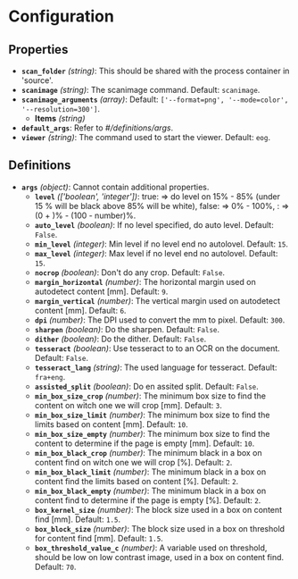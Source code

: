 # Configuration

## Properties

- **`scan_folder`** *(string)*: This should be shared with the process container in 'source'.
- **`scanimage`** *(string)*: The scanimage command. Default: `scanimage`.
- **`scanimage_arguments`** *(array)*: Default: `['--format=png', '--mode=color', '--resolution=300']`.
  - **Items** *(string)*
- **`default_args`**: Refer to *#/definitions/args*.
- **`viewer`** *(string)*: The command used to start the viewer. Default: `eog`.
## Definitions

- **`args`** *(object)*: Cannot contain additional properties.
  - **`level`** *(['boolean', 'integer'])*: true: => do level on 15% - 85% (under 15 % will be black above 85% will be white), false: => 0% - 100%, <number>: => (0 + <number>)% - (100 - number)%.
  - **`auto_level`** *(boolean)*: If no level specified, do auto level. Default: `False`.
  - **`min_level`** *(integer)*: Min level if no level end no autolovel. Default: `15`.
  - **`max_level`** *(integer)*: Max level if no level end no autolovel. Default: `15`.
  - **`nocrop`** *(boolean)*: Don't do any crop. Default: `False`.
  - **`margin_horizontal`** *(number)*: The horizontal margin used on autodetect content [mm]. Default: `9`.
  - **`margin_vertical`** *(number)*: The vertical margin used on autodetect content [mm]. Default: `6`.
  - **`dpi`** *(number)*: The DPI used to convert the mm to pixel. Default: `300`.
  - **`sharpen`** *(boolean)*: Do the sharpen. Default: `False`.
  - **`dither`** *(boolean)*: Do the dither. Default: `False`.
  - **`tesseract`** *(boolean)*: Use tesseract to to an OCR on the document. Default: `False`.
  - **`tesseract_lang`** *(string)*: The used language for tesseract. Default: `fra+eng`.
  - **`assisted_split`** *(boolean)*: Do en assited split. Default: `False`.
  - **`min_box_size_crop`** *(number)*: The minimum box size to find the content on witch one we will crop [mm]. Default: `3`.
  - **`min_box_size_limit`** *(number)*: The minimum box size to find the limits based on content [mm]. Default: `10`.
  - **`min_box_size_empty`** *(number)*: The minimum box size to find the content to determine if the page is empty [mm]. Default: `10`.
  - **`min_box_black_crop`** *(number)*: The minimum black in a box on content find on witch one we will crop [%]. Default: `2`.
  - **`min_box_black_limit`** *(number)*: The minimum black in a box on content find the limits based on content [%]. Default: `2`.
  - **`min_box_black_empty`** *(number)*: The minimum black in a box on content find to determine if the page is empty [%]. Default: `2`.
  - **`box_kernel_size`** *(number)*: The block size used in a box on content find [mm]. Default: `1.5`.
  - **`box_block_size`** *(number)*: The block size used in a box on threshold for content find [mm]. Default: `1.5`.
  - **`box_threshold_value_c`** *(number)*: A variable used on threshold, should be low on low contrast image, used in a box on content find. Default: `70`.
